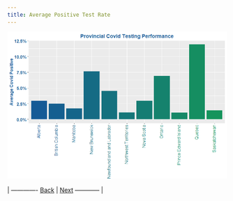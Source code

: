 ```yaml
---
title: Average Positive Test Rate
---
```






![Image](https://github.com/acarmichael20/Canada-Covid-Testing/blob/master/HitRate.png)



<p>| ————-
<a href="https://acarmichael20.github.io/Canada-Covid-Testing/page2.html">Back</a> | <a href="https://acarmichael20.github.io/Canada-Covid-Testing/page4.html">Next</a>
———— |</p>
